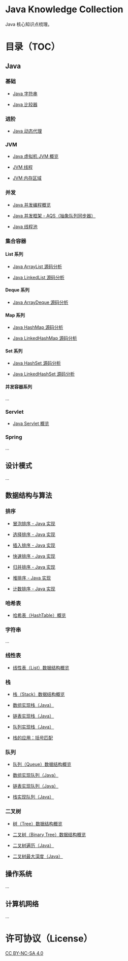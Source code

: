 # Java Knowledge Collection

Java 核心知识点梳理。

# 目录（TOC）

## Java

### 基础

- [Java 字符串](./Basic/String/string.md)

- [Java 比较器](./Basic/ComparableAndComparatorInterfaces/comparable_and_comparator_interfaces.md)

### 进阶

- [Java 动态代理](./Advanced/DynamicProxy/dynamic_proxy.md)

### JVM

- [Java 虚拟机 JVM 概览](./JVM/01.Overview/overview.md)

- [JVM 线程](./JVM/02.JVM-Threads/jvm_threads.md)

- [JVM 内存区域](./JVM/03.JVM-Memory-Areas/jvm_memory_areas.md)

### 并发

- [Java 并发编程概览](./Concurrency/01.Overview/overview.md)

- [Java 并发框架 - AQS（抽象队列同步器）](./Concurrency/AQS/abstract_queued_synchronizer.md)

- [Java 线程池](./Concurrency/ThreadPool/thread_pool.md)

### 集合容器

#### List 系列

- [Java ArrayList 源码分析](./Collections/ArrayList/arraylist.md)

- [Java LinkedList 源码分析](./Collections/LinkedList/linkedlist.md)

#### Deque 系列

- [Java ArrayDeque 源码分析](./Collections/ArrayDeque/arraydeque.md)

#### Map 系列

- [Java HashMap 源码分析](./Collections/HashMap/hashmap.md)

- [Java LinkedHashMap 源码分析](./Collections/LinkedHashMap/linkedhashmap.md)

#### Set 系列

- [Java HashSet 源码分析](./Collections/HashSet/hashset.md)

- [Java LinkedHashSet 源码分析](./Collections/LinkedHashSet/linkedhashset.md)

#### 并发容器系列

...

### Servlet

- [Java Servlet 概览](./Servlet/Overview/overview.md)

### Spring

...

## 设计模式

...

## 数据结构与算法

### 排序

- [冒泡排序 - Java 实现](./DataStructuresAndAlgorithms/BubbleSort/bubble_sort.md)

- [选择排序 - Java 实现](./DataStructuresAndAlgorithms/SelectionSort/selection_sort.md)

- [插入排序 - Java 实现](./DataStructuresAndAlgorithms/InsertionSort/insertion_sort.md)

- [快速排序 - Java 实现](./DataStructuresAndAlgorithms/QuickSort/quick_sort.md)

- [归并排序 - Java 实现](./DataStructuresAndAlgorithms/MergeSort/merge_sort.md)

- [堆排序 - Java 实现](./DataStructuresAndAlgorithms/HeapSort/heap_sort.md)

- [计数排序 - Java 实现](./DataStructuresAndAlgorithms/CountSort/count_sort.md)

### 哈希表

- [哈希表（HashTable）概览](./DataStructuresAndAlgorithms/HashTableOverview/hash_table_overview.md)

### 字符串

...

### 线性表

- [线性表（List）数据结构概览](./DataStructuresAndAlgorithms/ListOverview/list_overview.md)

### 栈

- [栈（Stack）数据结构概览](./DataStructuresAndAlgorithms/StackOverview/stack_overview.md)

- [数组实现栈（Java）](./DataStructuresAndAlgorithms/ArrayStack/array_stack.md)

- [链表实现栈（Java）](./DataStructuresAndAlgorithms/LinkedStack/linked_stack.md)

- [队列实现栈（Java）](./DataStructuresAndAlgorithms/QueueStack/queue_stack.md)

- [栈的应用：括号匹配]()

### 队列

- [队列（Queue）数据结构概览](./DataStructuresAndAlgorithms/QueueOverview/queue_overview.md)

- [数组实现队列（Java）](./DataStructuresAndAlgorithms/ArrayQueue/array_queue.md)

- [链表实现队列（Java）](./DataStructuresAndAlgorithms/LinkedQueue/linked_queue.md)

- [栈实现队列（Java）](./DataStructuresAndAlgorithms/StackQueue/stack_queue.md)

### 二叉树

- [树（Tree）数据结构概览](./DataStructuresAndAlgorithms/TreeOverview/tree_overview.md)

- [二叉树（Binary Tree）数据结构概览](./DataStructuresAndAlgorithms/BinaryTreeOverview/binary_tree_overview.md)

- [二叉树遍历（Java）](./DataStructuresAndAlgorithms/BinaryTreeTraversal/binary_tree_traversal.md)

- [二叉树最大深度（Java）](./DataStructuresAndAlgorithms/MaximumDepthOfBinaryTree/maximum_depth_of_binary_tree.md)

## 操作系统

...

## 计算机网络

...

# 许可协议（License）

[CC BY-NC-SA 4.0](https://creativecommons.org/licenses/by-nc-sa/4.0/)

<!-- EOF -->
